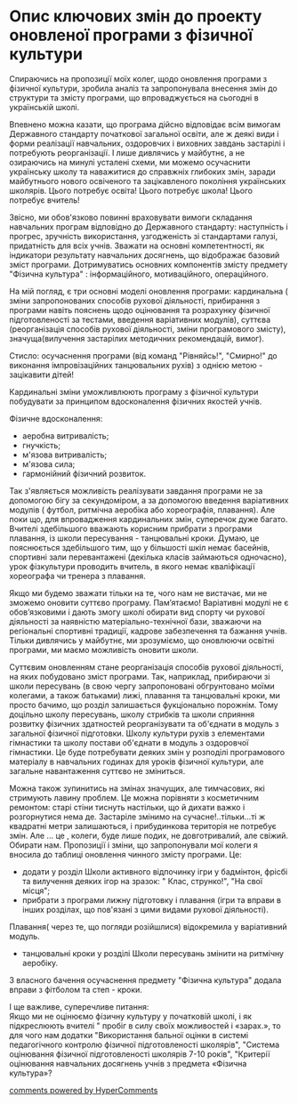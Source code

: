 <div id="hypercomments_widget" class="js-hypercomments-widget invisible"></div>

# Опис ключових змін до проекту оновленої  програми  з фізичної культури

Спираючись на пропозиції моїх колег, щодо оновлення програми з фізичної культури, зробила аналіз та запропонувала внесення змін до структури та змісту програми, що впроваджується на сьогодні в українській школі.

Впевнено можна казати, що програма дійсно відповідає всім вимогам Державного стандарту початкової загальної освіти, але ж деякі види і форми реалізації навчальних, оздоровчих і виховних завдань застарілі і потребують реорганізації. І лише дивлячись у майбутнє, а не озираючись на минулі усталені схеми, ми можемо осучаснити українську школу та наважитися до справжніх глибоких змін, заради майбутнього нового освіченого та зацікавленого покоління українських школярів. Цього потребує освіта! Цього потребує школа! Цього потребує вчитель!

Звісно, ми обов'язково повинні враховувати вимоги складання навчальних програм відповідно до Державного стандарту: наступність і прогрес, зручність використання, узгодженість зі стандартами галузі, придатність для всіх учнів. Зважати на основні компетентності, як індикатори результату навчальних досягнень, що відображає базовий зміст програми. Дотримуватись основних компонентів змісту предмету "Фізична культура" : інформаційного, мотиваційного, операційного. 

На мій погляд, є три основні моделі оновлення програми: кардинальна ( зміни запропонованих способів рухової діяльності, прибирання з програми навіть пояснень щодо оцінювання та розрахунку фізичної підготовленості за тестами, введення варіативних модулів), суттєва (реорганізація способів рухової діяльності, зміни програмового змісту), значуща(вилучення застарілих методичних рекомендацій, вимог).

Стисло: осучаснення програми (від команд "Рівняйсь!", "Смирно!" до виконання імпровізаційних танцювальних рухів) з однією метою - зацікавити дітей!

Кардинальні зміни уможливлюють програму з фізичної культури побудувати за принципом вдосконалення фізичних якостей учнів.

Фізичне вдосконалення:
<ul>
<li>аеробна  витривалість;</li>
<li>гнучкість;</li>
<li>м'язова витривалість;</li>
<li>м'язова сила;</li>
<li>гармонійний фізичний розвиток.</li>
</ul>

Так з'являється можливість реалізувати завдання програми не за допомогою бігу за секундоміром, а за допомогою введення варіативних модулів ( футбол, ритмічна аеробіка або хореографія, плавання). Але поки що, для впровадження кардинальних змін, суперечок дуже багато. Вчителі здебільшого вважають корисним прибрати з програми плавання, із школи пересування - танцювальні кроки. Думаю, це пояснюється здебільшого тим, що у більшості шкіл немає басейнів, спортивні зали перевантажені (декілька класів займаються одночасно), урок фізкультури проводить вчитель, в якого немає кваліфікації хореографа чи тренера з плавання.

Якщо ми будемо зважати тільки на те, чого нам не вистачає, ми не зможемо оновити суттєво програму. Пам’ятаємо! Варіативні модулі не є обов’язковими і дають змогу школі обирати вид спорту чи рухової діяльності за наявністю матеріально-технічної бази, зважаючи на регіональні спортивні традиції, кадрове забезпечення та бажання учнів. Тільки дивлячись у майбутнє, ми зрозуміємо, що оновлюючи освітні програми, ми маємо можливість оновити школи. 

Суттєвим оновленням стане реорганізація способів рухової діяльності, на яких побудовано зміст програми. Так, наприклад, прибираючи зі школи пересувань (в свою чергу запропоновані обгрунтовано моїми колегами, а також батьками) лижі, плавання та танцювальні кроки, ми просто бачимо, що розділ залишається фукціонально порожнім. Тому доцільно школу пересувань, школу стрибків та школи сприяння розвитку фізичних здатностей реорганізувати та об'єднати в модуль з загальної фізичної підготовки. Школу культури рухів з елементами гімнастики та школу постави об'єднати в модуль з оздоровчої гімнастики. Це буде потребувати деяких змін у розподілі програмового матеріалу в навчальних годинах для уроків фізичної культури, але загальне навантаження суттєво не зміниться.

Можна також зупинитись на змінах значущих, але тимчасових, які стримують лавину проблем. Це можна порівняти з косметичним ремонтом: старі стіни тиснуть настільки, що й дихати важко і розгорнутися нема де. Застаріле змінимо на сучасне!..тільки...ті  ж квадратні метри залишаються, і прибудинкова територія не потребує змін. Але ... це , колеги, буде лише подих, не довготривалий, але свіжий. Обирати нам. 
Пропозиції і зміни, що запропонували мої колеги я вносила до таблиці оновлення чинного змісту програми. Це:
<ul>
<li>додати у розділ Школи активного відпочинку ігри у бадмінтон, фрісбі та вилучення деяких ігор на зразок: " Клас, струнко!", "На свої місця";</li>
<li>прибрати з програми лижну підготовку і плавання (ігри та вправи в інших розділах, що пов'язані з цими видами рухової діяльності).</li>
</ul>
Плавання( через те, що погляди розійшлися) відокремила у варіативний модуль.
<ul>
<li>танцювальні кроки у розділі Школи пересувань змінити на ритмічну аеробіку.</li>
</ul>

З власного бачення осучаснення предмету "Фізична культура" додала вправи з фітболом та степ - кроки.

І ще важливе, суперечливе питання:<br>
Якщо ми не оцінюємо фізичну культуру у початковій школі, і як підкреслюють вчителі " пробіг в силу своїх можливостей і «зарах.», то для чого нам додатки "Використання бальної оцінки в системі педагогічного контролю фізичної підготовленості школярів", "Система оцінювання фізичної підготовленості школярів 7-10 років", "Критерії оцінювання навчальних досягнень учнів з предмета «Фізична культура»?

<div class="js-hypercomments-container">
<a href="http://hypercomments.com" class="hc-link" title="comments widget">comments powered by HyperComments</a>
</div>